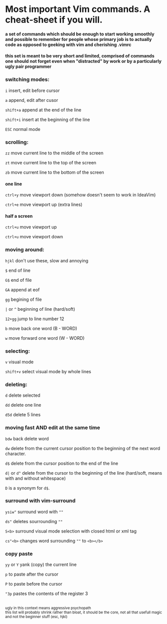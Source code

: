 # Most important Vim commands. A cheat-sheet if you will.
#### a set of commands which should be enough to start working smoothly and possible to remember for people whose primary job is to actually code as opposed to geeking with vim and cherishing .vimrc
#### this set is meant to be very short and limited, comprised of commands one should not forget even when "distracted" by work or by a particularly ugly pair programmer

### switching modes:
`i` insert, edit before cursor

`a` append, edit after cusor

`shift+a` append at the end of the line

`shift+i` insert at the beginning of the line

`ESC` normal mode

### scrolling:
`zz` move current line to the middle of the screen

`zt` move current line to the top of the screen

`zb` move current line to the bottom of the screen

#### one line
`ctrl+y` move viewport down (somehow doesn't seem to work in IdeaVim)

`ctrl+e` move viewport up (extra lines)

#### half a screen
`ctrl+u` move viewport up

`ctrl+u` move viewport down

### moving around:
`hjkl` don't use these, slow and annoying

`$` end of line

`G$` end of file

`GA` append at eof

`gg` begining of file

`|` or `^` beginning of line (hard/soft)

`12+gg` jump to line number 12

`b` move back one word (B - WORD)

`w` move forward one word (W - WORD)

### selecting:
`v` visual mode

`shift+v` select visual mode by whole lines

### deleting:
`d` delete selected

`dd` delete one line

`d5d` delete 5 lines

### moving fast AND edit at the same time
`bdw` back delete word

`dw` delete from the current cursor position to the beginning of the next word character.

`d$` delete from the cursor position to the end of the line

`d|` or `d^` delete from the cursor to the beginning of the line (hard/soft, means with and without whitespace)

`D` is a synonym for `d$`.

### surround with vim-surround
`ysiw"` surround word with `""`

`ds"` deletes sourrounding `""`

`S<b>` surround visual mode selection with closed html or xml tag

`cs"<b>` changes word surrounding `""` to `<b></b>`

### copy paste
`yy` or `Y` yank (copy) the current line

`p` to paste after the cursor

`P` to paste before the cursor

`"3p` pastes the contents of the register 3

</br>
</hr>
<small>ugly in this context means aggressive psychopath</small>
</br>
<small>this list will probably shrink rather than bloat, it should be the core, not all that usefull magic and not the beginner stuff (esc, hjkl)</small>

